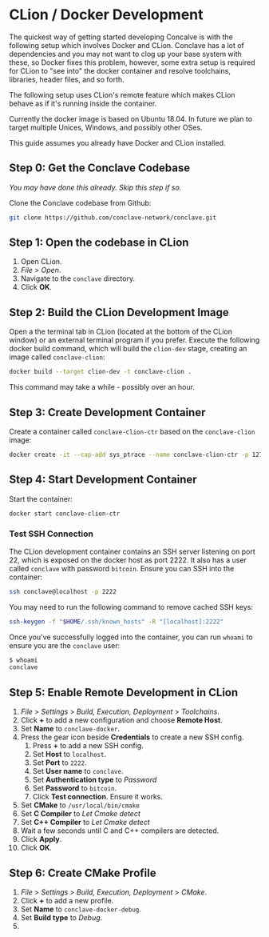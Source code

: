 # CLion / Docker Development

The quickest way of getting started developing Concalve is with the following
setup which involves Docker and CLion. Conclave has a lot of dependencies and you
may not want to clog up your base system with these, so Docker fixes this problem,
however, some extra setup is required for CLion to "see into" the docker container
and resolve toolchains, libraries, header files, and so forth.

The following setup uses CLion's remote feature which makes CLion behave as if 
it's running inside the container.

Currently the docker image is based on Ubuntu 18.04. In future we plan to target
multiple Unices, Windows, and possibly other OSes.

This guide assumes you already have Docker and CLion installed.

## Step 0: Get the Conclave Codebase

*You may have done this already. Skip this step if so.*

Clone the Conclave codebase from Github:

```bash
git clone https://github.com/conclave-network/conclave.git
```

## Step 1: Open the codebase in CLion

1. Open CLion.
2. *File* > *Open*.
3. Navigate to the `conclave` directory.
4. Click **OK**.

## Step 2: Build the CLion Development Image

Open a the terminal tab in CLion (located at the bottom of the CLion window) or
an external terminal program if you prefer. Execute the following docker build 
command, which will build the `clion-dev` stage, creating an image called 
`conclave-clion`:

```bash
docker build --target clion-dev -t conclave-clion .
```

This command may take a while - possibly over an hour.

## Step 3: Create Development Container

Create a container called `conclave-clion-ctr` based on the `conclave-clion` image:

```bash
docker create -it --cap-add sys_ptrace --name conclave-clion-ctr -p 127.0.0.1:2222:22 conclave-clion
```

## Step 4: Start Development Container

Start the container:

```bash
docker start conclave-clion-ctr
```

### Test SSH Connection

The CLion development container contains an SSH server listening on port 22, which
is exposed on the docker host as port 2222. It also has a user called `conclave` with
password `bitcoin`. Ensure you can SSH into the container:

```bash
ssh conclave@localhost -p 2222
```

You may need to run the following command to remove cached SSH keys:

```bash
ssh-keygen -f "$HOME/.ssh/known_hosts" -R "[localhost]:2222"
```

Once you've successfully logged into the container, you can run `whoami` to ensure you
are the `conclave` user:

```bash
$ whoami
conclave
```

## Step 5: Enable Remote Development in CLion

1. *File* > *Settings* > *Build, Execution, Deployment* > *Toolchains*.
2. Click **+** to add a new configuration and choose **Remote Host**.
3. Set **Name** to `conclave-docker`.
4. Press the gear icon beside **Credentials** to create a new SSH config.
    1. Press **+** to add a new SSH config.
    2. Set **Host** to `localhost`.
    3. Set **Port** to `2222`.
    3. Set **User name** to `conclave`.
    4. Set **Authentication type** to *Password*
    5. Set **Password** to `bitcoin`.
    6. Click **Test connection**. Ensure it works.
5. Set **CMake** to `/usr/local/bin/cmake`
6. Set **C Compiler** to *Let Cmake detect*
7. Set **C++ Compiler** to *Let Cmake detect*
8. Wait a few seconds until C and C++ compilers are detected.
9. Click **Apply**.
10. Click **OK**.

## Step 6: Create CMake Profile

1. *File* > *Settings* > *Build, Execution, Deployment* > *CMake*.
2. Click **+** to add a new profile.
3. Set **Name** to `conclave-docker-debug`.
4. Set **Build type** to *Debug*.
5. 